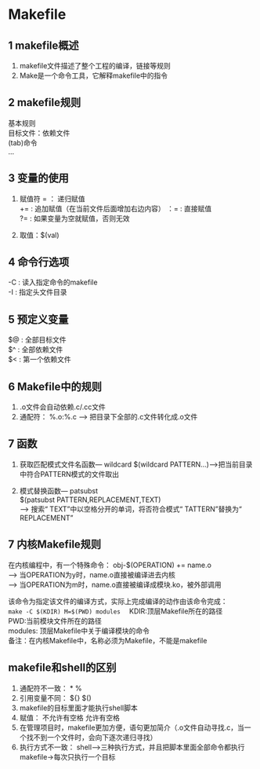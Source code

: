 <!--
 * @Description: In User Settings Edit
 * @Author: your name
 * @Date: 2019-09-15 22:58:56
 * @LastEditTime: 2019-10-21 22:02:30
 * @LastEditors: Please set LastEditors
 -->
# Makefile

## 1 makefile概述
1. makefile文件描述了整个工程的编译，链接等规则
2. Make是一个命令工具，它解释makefile中的指令

## 2 makefile规则
  基本规则   
   目标文件：依赖文件  
   (tab)命令  
   ...  

## 3 变量的使用
1. 赋值符
   =    ：  递归赋值  
   +=   :   追加赋值（在当前文件后面增加右边内容）
   ：=  :   直接赋值  
   ?=   :   如果变量为空就赋值，否则无效    

2. 取值：$(val)

## 4 命令行选项
-C  :   读入指定命令的makefile  
-I  :   指定头文件目录

## 5 预定义变量
$@  :   全部目标文件  
$^  :   全部依赖文件  
$<  :   第一个依赖文件

## 6 Makefile中的规则
1. .o文件会自动依赖.c/.cc文件
2. 通配符：     %.o:%.c     --> 把目录下全部的.c文件转化成.o文件  

## 7 函数
1. 获取匹配模式文件名函数— wildcard
   $(wildcard PATTERN...)-->把当前目录中符合PATTERN模式的文件取出  

2. 模式替换函数— patsubst  
   $(patsubst PATTERN,REPLACEMENT,TEXT)  
   --> 搜索“ TEXT”中以空格分开的单词，将否符合模式“ TATTERN”替换为“ REPLACEMENT”  

## 7 内核Makefile规则
在内核编程中，有一个特殊命令：
obj-$(OPERATION) += name.o      
--> 当OPERATION为y时，name.o直接被编译进去内核  
--> 当OPERATION为m时，name.o直接被编译成模块.ko，被外部调用  

该命令为指定该文件的编译方式，实际上完成编译的动作由该命令完成：  
`make -C $(KDIR) M=$(PWD) modules  `
KDIR:顶层Makefile所在的路径  
PWD:当前模块文件所在的路径  
modules: 顶层Makefile中关于编译模块的命令  
备注：在内核Makefile中，名称必须为Makefile，不能是makefile

## makefile和shell的区别
1. 通配符不一致：   *           %  
2. 引用变量不同：   ${}         $()
3. makefile的目标里面才能执行shell脚本
4. 赋值：        不允许有空格   允许有空格
5. 在管理项目时，makefile更加方便，语句更加简介（.o文件自动寻找.c，当一个找不到一个文件时，会向下逐次递归寻找）
6. 执行方式不一致： shell-->三种执行方式，并且把脚本里面全部命令都执行  
                   makefile->每次只执行一个目标
